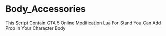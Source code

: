 # Body_Accessories

This Script Contain GTA 5 Online Modification Lua For Stand You Can Add Prop In Your Character Body
